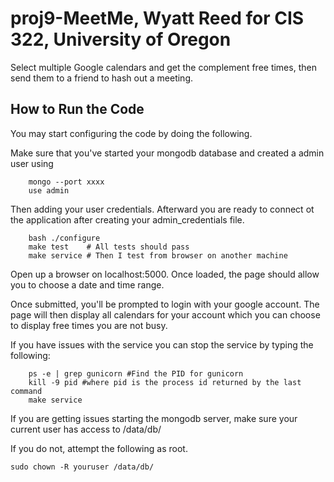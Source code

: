 # proj9-MeetMe, Wyatt Reed for CIS 322, University of Oregon
Select multiple Google calendars and get the complement free times, then send them to a friend to hash out a meeting.


## How to Run the Code
You may start configuring the code by doing the following.

Make sure that you've started your mongodb database and created a admin user using

```
	mongo --port xxxx
	use admin
```
Then adding your user credentials. Afterward you are ready to connect ot the application after creating your admin_credentials file.

```
	bash ./configure
	make test    # All tests should pass
	make service # Then I test from browser on another machine
```
Open up a browser on localhost:5000. Once loaded, the page should allow you to choose a date and time range.

Once submitted, you'll be prompted to login with your google account. The page will then display all calendars for your account which you can choose to display free times you are not busy.

If you have issues with the service you can stop the service by typing the following:
```
	ps -e | grep gunicorn #Find the PID for gunicorn
	kill -9 pid #where pid is the process id returned by the last command
	make service
```

If you are getting issues starting the mongodb server, make sure your current user has access to /data/db/

If you do not, attempt the following as root. 

```
sudo chown -R youruser /data/db/
```
